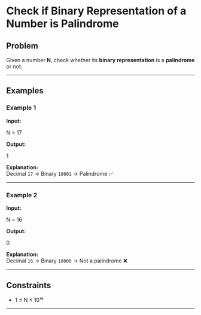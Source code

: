 # Check if Binary Representation of a Number is Palindrome

## Problem
Given a number **N**, check whether its **binary representation** is a **palindrome** or not.  

---

## Examples

### Example 1
**Input:**

N = 17

**Output:**

1

**Explanation:**  
Decimal `17` → Binary `10001` → Palindrome ✅

---

### Example 2
**Input:**

N = 16

**Output:**

0

**Explanation:**  
Decimal `16` → Binary `10000` → Not a palindrome ❌

---

## Constraints
- 1 ≤ N ≤ 10¹⁸  

---
